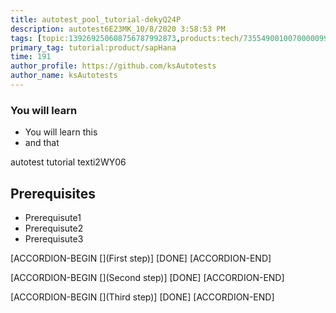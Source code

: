 ```yaml
---
title: autotest_pool_tutorial-dekyQ24P
description: autotest6E23MK_10/8/2020 3:58:53 PM
tags: [topic:139269250608756787992873,products:tech/73554900100700000996,tutorial:experience/advanced]
primary_tag: tutorial:product/sapHana
time: 191
author_profile: https://github.com/ksAutotests
author_name: ksAutotests
---
```

### You will learn
- You will learn this
- and that

autotest tutorial texti2WY06

## Prerequisites
- Prerequisute1
- Prerequisute2
- Prerequisute3

[ACCORDION-BEGIN [](First step)]
[DONE]
[ACCORDION-END]

[ACCORDION-BEGIN [](Second step)]
[DONE]
[ACCORDION-END]

[ACCORDION-BEGIN [](Third step)]
[DONE]
[ACCORDION-END]

